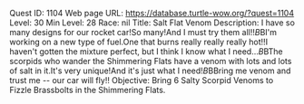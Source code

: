 Quest ID: 1104
Web page URL: https://database.turtle-wow.org/?quest=1104
Level: 30
Min Level: 28
Race: nil
Title: Salt Flat Venom
Description: I have so many designs for our rocket car!So many!And I must try them all!!$B$BI'm working on a new type of fuel.One that burns really really really hot!!I haven't gotten the mixture perfect, but I think I know what I need...$B$BThe scorpids who wander the Shimmering Flats have a venom with lots and lots of salt in it.It's very unique!And it's just what I need!$B$BBring me venom and trust me -- our car will fly!!
Objective: Bring 6 Salty Scorpid Venoms to Fizzle Brassbolts in the Shimmering Flats.
